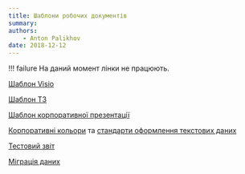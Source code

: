 ```yaml
---
title: Шаблони робочих документів
summary: 
authors:
    - Anton Palikhov
date: 2018-12-12
---
```


!!! failure
    На даний момент лінки не працюють.

[Шаблон Visio](http://ua.energy)

[Шаблон ТЗ](http://ua.energy)

[Шаблон корпоративної презентації](http://ua.energy)

[Корпоративні кольори](http://ua.energy) та [стандарти оформлення текстових даних](http://ua.energy)

[Тестовий звіт](http://ua.energy)

[Міграція даних](http://ua.energy)
